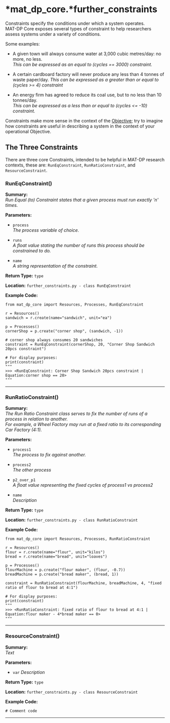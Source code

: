 # *mat_dp_core.***further_constraints**

Constraints specify the conditions under which a system operates.  
MAT-DP Core exposes several types of constraint to help researchers assess systems under a variety of conditions.

Some examples:  

* A given town will always consume water at 3,000 cubic metres/day: no more, no less.  
  *This can be expressed as an equal to (cycles == 3000) constraint.*

* A certain cardboard factory will never produce any less than 4 tonnes of waste paper/day.
  *This can be expressed as a greater than or equal to (cycles >= 4) constraint*

* An energy firm has agreed to reduce its coal use, but to no less than 10 tonnes/day.  
  *This can be expressed as a less than or equal to (cycles <= -10) constraint.*

Constraints make more sense in the context of the [Objective](objective.md); try to imagine how constraints are useful in describing a system in the context of your operational Objective.  


## **The Three Constraints**

There are three core Constraints, intended to be helpful in MAT-DP research contexts, these are: ```RunEqConstraint```, ```RunRatioConstraint```, and ```ResourceConstraint```.

### **RunEqConstraint()**

**Summary:**  
*Run Equal (to) Constraint states that a given process must run exactly 'n' times.*

**Parameters:**

* ```process```  
  *The process variable of choice.*

* ```runs```  
  *A float value stating the number of runs this process should be constrained to do.*

* ```name```  
  *A string representation of the constraint.*

**Return Type:**  ```type```

**Location:** ```further_constraints.py - class RunEqConstraint```

**Example Code:**
```
from mat_dp_core import Resources, Processes, RunEqConstraint

r = Resources()
sandwich = r.create(name="sandwich", unit="ea")

p = Processes() 
cornerShop = p.create("corner shop", (sandwich, -1))

# corner shop always consumes 20 sandwiches
constraint = RunEqConstraint(cornerShop, 20, "Corner Shop Sandwich 20pcs constraint")

# For display purposes:
print(constraint)
"""
>>> <RunEqConstraint: Corner Shop Sandwich 20pcs constraint | Equation:corner shop == 20>
"""
```

---

### **RunRatioConstraint()**

**Summary:**  
*The Run Ratio Constraint class serves to fix the number of runs of a process in relation to another.  
For example, a Wheel Factory may run at a fixed ratio to its corresponding Car Factory (4:1).*

**Parameters:**

* ```process1```  
  *The process to fix against another.*

* ```process2```  
  *The other process*

* ```p2_over_p1```  
  *A float value representing the fixed cycles of process1 vs process2*

* ```name```  
  *Description*

**Return Type:**  ```type```

**Location:** ```further_constraints.py - class RunRatioConstraint```

**Example Code:**
```
from mat_dp_core import Resources, Processes, RunRatioConstraint

r = Resources()
flour = r.create(name="flour", unit="kilos")
bread = r.create(name="bread", unit="loaves")

p = Processes() 
flourMachine = p.create("flour maker", (flour, -0.7))
breadMachine = p.create("bread maker", (bread, 1))

constraint = RunRatioConstraint(flourMachine, breadMachine, 4, "fixed ratio of flour to bread at 4:1")

# For display purposes:
print(constraint)
"""
>>> <RunRatioConstraint: fixed ratio of flour to bread at 4:1 | Equation:flour maker - 4*bread maker == 0>
"""
```

---

### **ResourceConstraint()**

**Summary:**  
*Text*

**Parameters:**

* ```var```
  *Description*

**Return Type:**  ```type```

**Location:** ```further_constraints.py - class ResourceConstraint```

**Example Code:**
```
# Comment code
```

---
